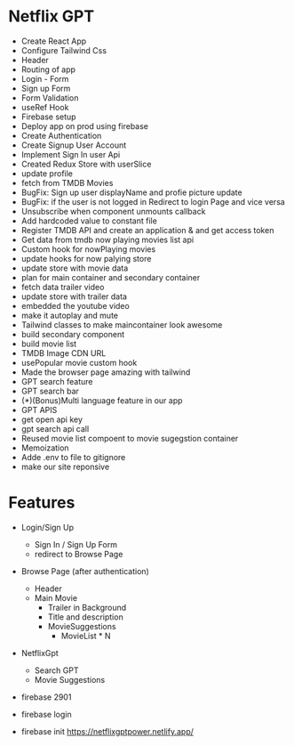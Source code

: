 # Netflix GPT

- Create React App
- Configure Tailwind Css
- Header 
- Routing of app
- Login - Form
- Sign up Form
- Form Validation
- useRef Hook
- Firebase setup
- Deploy app on prod using firebase
- Create Authentication
- Create Signup User Account
- Implement Sign In user Api
- Created Redux Store with userSlice
- update profile
- fetch from TMDB Movies
- BugFix: Sign up user displayName and profie picture update
- BugFix: if the user is not logged in Redirect to login Page and vice versa
- Unsubscribe  when component unmounts  callback
- Add hardcoded value to constant file
- Register TMDB API and create an application & and get access token
- Get data from tmdb now playing movies list api
- Custom hook for nowPlaying movies
- update hooks for now palying store
- update store with movie data
- plan for main container and secondary container
- fetch data trailer video
- update store with trailer data
- embedded the youtube video
- make it autoplay and mute
- Tailwind classes to make maincontainer look awesome
- build secondary component
- build movie list
- TMDB Image CDN URL
- usePopular movie custom hook 
- Made the browser page amazing with tailwind
- GPT search feature
- GPT search bar 
- (*)(Bonus)Multi language feature in our app
- GPT APIS
- get open api key
- gpt search api call
- Reused movie list compoent to movie sugegstion container
- Memoization
- Adde .env to file to gitignore
- make our site reponsive 

# Features
- Login/Sign Up 
  - Sign In / Sign Up Form
  - redirect to Browse Page 
- Browse Page (after authentication)
    - Header 
    - Main Movie
      - Trailer in Background
      - Title and description
      - MovieSuggestions
          - MovieList * N  

- NetflixGpt
    - Search GPT
    - Movie Suggestions        
- firebase 2901
- firebase login
- firebase init 
https://netflixgptpower.netlify.app/